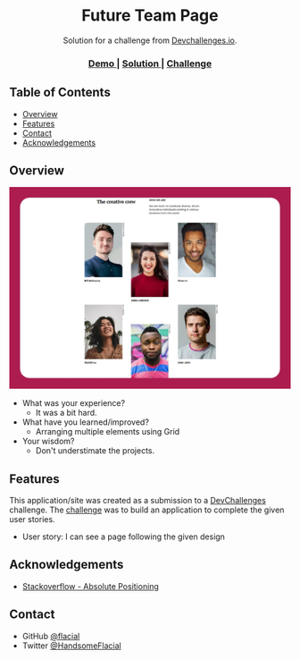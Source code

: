 <!-- Please update value in the {}  -->

<h1 align="center">Future Team Page</h1>

<div align="center">
   Solution for a challenge from  <a href="http://devchallenges.io" target="_blank">Devchallenges.io</a>.
</div>

<div align="center">
  <h3>
    <a href="https://flacial.github.io/my-team-page">
      Demo
    </a>
    <span> | </span>
    <a href="https://github.com/flacial/my-team-page">
      Solution
    </a>
    <span> | </span>
    <a href="https://devchallenges.io/challenges/hhmesazsqgKXrTkYkt0U">
      Challenge
    </a>
  </h3>
</div>

<!-- TABLE OF CONTENTS -->

## Table of Contents

- [Overview](#overview)
- [Features](#features)
- [Contact](#contact)
- [Acknowledgements](#acknowledgements)

<!-- OVERVIEW -->

## Overview

![screenshot](./assets/my-team-page.webp)

- What was your experience?
  - It was a bit hard.
- What have you learned/improved?
  - Arranging multiple elements using Grid
- Your wisdom? 
  - Don't understimate the projects.

## Features

<!-- List the features of your application or follow the template. Don't share the figma file here :) -->

This application/site was created as a submission to a [DevChallenges](https://devchallenges.io/challenges) challenge. The [challenge](https://devchallenges.io/challenges/hhmesazsqgKXrTkYkt0U) was to build an application to complete the given user stories.

- User story: I can see a page following the given design

## Acknowledgements

<!-- This section should list any articles or add-ons/plugins that helps you to complete the project. This is optional but it will help you in the future. For exmpale -->

- [Stackoverflow - Absolute Positioning](https://stackoverflow.com/questions/11972286/absolute-position-rotated-element-to-right-corner/36357019)

## Contact

- GitHub [@flacial](https://github.com/flacial)
- Twitter [@HandsomeFlacial](https://twitter.com/HandsomeFlacial)

